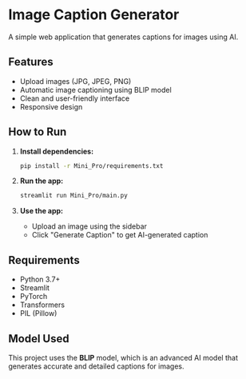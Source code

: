 # Image Caption Generator

A simple web application that generates captions for images using AI.

## Features

- Upload images (JPG, JPEG, PNG)
- Automatic image captioning using BLIP model
- Clean and user-friendly interface
- Responsive design

## How to Run

1. **Install dependencies:**
   ```bash
   pip install -r Mini_Pro/requirements.txt
   ```

2. **Run the app:**
   ```bash
   streamlit run Mini_Pro/main.py
   ```

3. **Use the app:**
   - Upload an image using the sidebar
   - Click "Generate Caption" to get AI-generated caption

## Requirements

- Python 3.7+
- Streamlit
- PyTorch
- Transformers
- PIL (Pillow)

## Model Used

This project uses the **BLIP** model, which is an advanced AI model that generates accurate and detailed captions for images.
